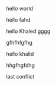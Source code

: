 hello world`

hello fahd



hello Khaled
gggg




gfhfhfgfhg

hello khalid

hhgfhgfdhg

last conflict